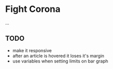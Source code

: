 # Fight Corona
...
## TODO
* make it responsive
* after an article is hovered it loses it's margin
* use variables when setting limits on bar graph
